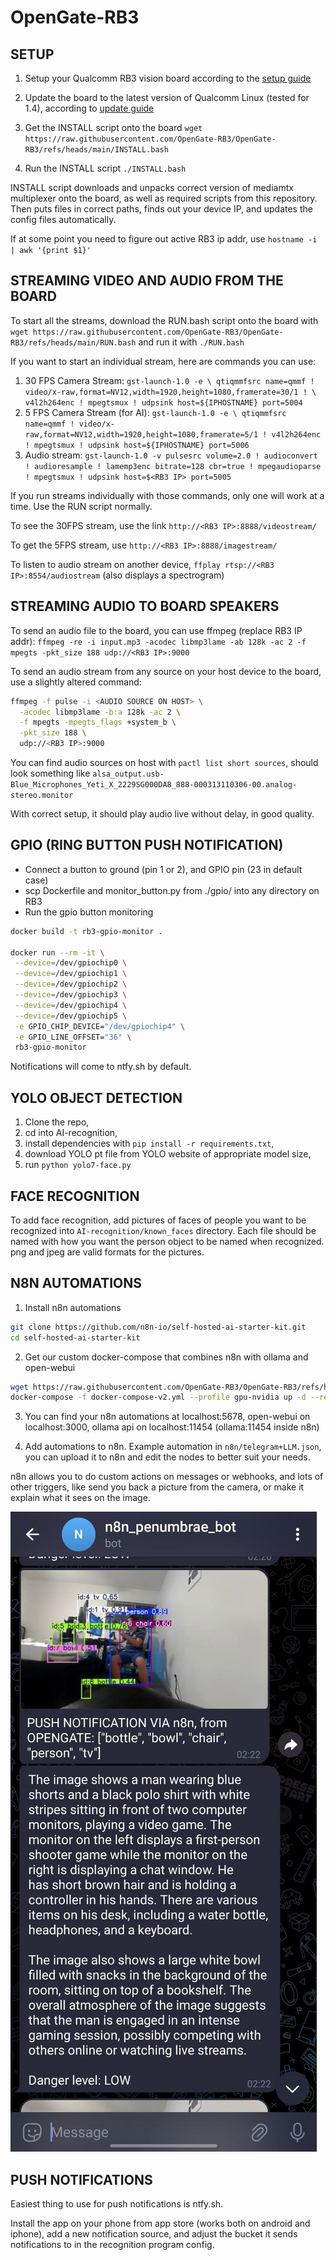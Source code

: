 # OpenGate-RB3

## SETUP

1. Setup your Qualcomm RB3 vision board according to the [setup guide](https://docs.qualcomm.com/bundle/publicresource/topics/80-70017-253/getting_started.html)
2. Update the board to the latest version of Qualcomm Linux (tested for 1.4), according to [update guide](https://docs.qualcomm.com/bundle/publicresource/topics/80-70018-253/upgrade-rb3gen2-software.html)
3. Get the INSTALL script onto the board
   `wget https://raw.githubusercontent.com/OpenGate-RB3/OpenGate-RB3/refs/heads/main/INSTALL.bash`

4. Run the INSTALL script
   `./INSTALL.bash`

INSTALL script downloads and unpacks correct version of mediamtx multiplexer onto the board, as well as required scripts from this repository. Then puts files in correct paths, finds out your device IP, and updates the config files automatically.

If at some point you need to figure out active RB3 ip addr, use `hostname -i | awk '{print $1}'`

## STREAMING VIDEO AND AUDIO FROM THE BOARD

To start all the streams, download the RUN.bash script onto the board with `wget https://raw.githubusercontent.com/OpenGate-RB3/OpenGate-RB3/refs/heads/main/RUN.bash` and run it with `./RUN.bash`

If you want to start an individual stream, here are commands you can use:

1. 30 FPS Camera Stream: `gst-launch-1.0 -e \
qtiqmmfsrc name=qmmf ! video/x-raw,format=NV12,width=1920,height=1080,framerate=30/1 ! \
v4l2h264enc ! mpegtsmux ! udpsink host=${IPHOSTNAME} port=5004`
2. 5 FPS Camera Stream (for AI): `gst-launch-1.0 -e \
qtiqmmfsrc name=qmmf ! video/x-raw,format=NV12,width=1920,height=1080,framerate=5/1 ! v4l2h264enc ! mpegtsmux ! udpsink host=${IPHOSTNAME} port=5006`
3. Audio stream: `gst-launch-1.0 -v pulsesrc volume=2.0 ! audioconvert ! audioresample ! lamemp3enc bitrate=128 cbr=true ! mpegaudioparse ! mpegtsmux ! udpsink host=$<RB3 IP> port=5005`

If you run streams individually with those commands, only one will work at a time. Use the RUN script normally.

To see the 30FPS stream, use the link `http://<RB3 IP>:8888/videostream/`

To get the 5FPS stream, use `http://<RB3 IP>:8888/imagestream/`

To listen to audio stream on another device, `ffplay rtsp://<RB3 IP>:8554/audiostream` (also displays a spectrogram)

## STREAMING AUDIO TO BOARD SPEAKERS

To send an audio file to the board, you can use ffmpeg (replace RB3 IP addr):
`ffmpeg -re -i input.mp3 -acodec libmp3lame -ab 128k -ac 2 -f mpegts -pkt_size 188 udp://<RB3 IP>:9000`

To send an audio stream from any source on your host device to the board, use a slightly altered command:

```bash
ffmpeg -f pulse -i <AUDIO SOURCE ON HOST> \
  -acodec libmp3lame -b:a 128k -ac 2 \
  -f mpegts -mpegts_flags +system_b \
  -pkt_size 188 \
  udp://<RB3 IP>:9000
```

You can find audio sources on host with `pactl list short sources`, should look something like `alsa_output.usb-Blue_Microphones_Yeti_X_2229SG000DA8_888-000313110306-00.analog-stereo.monitor`

With correct setup, it should play audio live without delay, in good quality.

## GPIO (RING BUTTON PUSH NOTIFICATION)

- Connect a button to ground (pin 1 or 2), and GPIO pin (23 in default case)
- scp Dockerfile and monitor_button.py from ./gpio/ into any directory on RB3
- Run the gpio button monitoring

```bash
docker build -t rb3-gpio-monitor .

docker run --rm -it \
 --device=/dev/gpiochip0 \
 --device=/dev/gpiochip1 \
 --device=/dev/gpiochip2 \
 --device=/dev/gpiochip3 \
 --device=/dev/gpiochip4 \
 --device=/dev/gpiochip5 \
 -e GPIO_CHIP_DEVICE="/dev/gpiochip4" \
 -e GPIO_LINE_OFFSET="36" \
 rb3-gpio-monitor
```

Notifications will come to ntfy.sh by default.

## YOLO OBJECT DETECTION

1. Clone the repo,
2. cd into AI-recognition,
3. install dependencies with `pip install -r requirements.txt`,
4. download YOLO pt file from YOLO website of appropriate model size,
5. run `python yolo7-face.py`

## FACE RECOGNITION

To add face recognition, add pictures of faces of people you want to be recognized into `AI-recognition/known_faces` directory. Each file should be named with how you want the person object to be named when recognized. png and jpeg are valid formats for the pictures.

## N8N AUTOMATIONS

1. Install n8n automations

```bash
git clone https://github.com/n8n-io/self-hosted-ai-starter-kit.git
cd self-hosted-ai-starter-kit
```

2. Get our custom docker-compose that combines n8n with ollama and open-webui

```bash
wget https://raw.githubusercontent.com/OpenGate-RB3/OpenGate-RB3/refs/heads/main/n8n/docker-compose-v2.yml
docker-compose -f docker-compose-v2.yml --profile gpu-nvidia up -d --remove-orphans
```

3. You can find your n8n automations at localhost:5678, open-webui on localhost:3000, ollama api on localhost:11454 (ollama:11454 inside n8n)

4. Add automations to n8n. Example automation in `n8n/telegram+LLM.json`, you can upload it to n8n and edit the nodes to better suit your needs.

n8n allows you to do custom actions on messages or webhooks, and lots of other triggers, like send you back a picture from the camera, or make it explain what it sees on the image.

![example of telegram automation](./img/photo_2025-05-16_13-08-47.jpg)

## PUSH NOTIFICATIONS

Easiest thing to use for push notifications is ntfy.sh.

Install the app on your phone from app store (works both on android and iphone), add a new notification source, and adjust the bucket it sends notifications to in the recognition program config.
